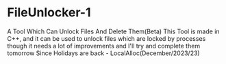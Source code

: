 # FileUnlocker-1
A Tool Which Can Unlock Files And Delete Them(Beta)
This Tool is made in C++, and it can be used to unlock files which are locked by processes though it needs a lot of improvements and I'll try and complete them tomorrow
Since Holidays are back - LocalAlloc(December/2023/23)

